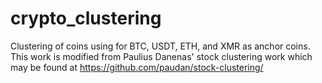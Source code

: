 # crypto_clustering
Clustering of coins using for BTC, USDT, ETH, and XMR as anchor coins.
This work is modified from Paulius Danenas' stock clustering work which may be found at https://github.com/paudan/stock-clustering/

